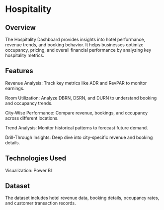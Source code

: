 # Hospitality

## Overview
The Hospitality Dashboard provides insights into hotel performance, revenue trends, and booking behavior. It helps businesses optimize occupancy, pricing, and overall financial performance by analyzing key hospitality metrics.

## Features
Revenue Analysis: Track key metrics like ADR and RevPAR to monitor earnings.

Room Utilization: Analyze DBRN, DSRN, and DURN to understand booking and occupancy trends.

City-Wise Performance: Compare revenue, bookings, and occupancy across different locations.

Trend Analysis: Monitor historical patterns to forecast future demand.

Drill-Through Insights: Deep dive into city-specific revenue and booking details.

## Technologies Used
Visualization: Power BI

## Dataset
The dataset includes hotel revenue data, booking details, occupancy rates, and customer transaction records.
